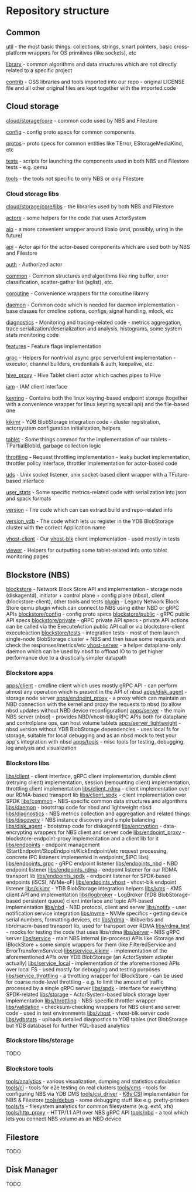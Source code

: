 # Repository structure

## Common
[util](/util) - the most basic things: collections, strings, smart pointers, basic cross-platform wrappers for OS primitives (like sockets), etc

[library](/library) - common algorithms and data structures which are not directly related to a specific project

[contrib](/contrib) - OSS libraries and tools imported into our repo - original LICENSE file and all other original files are kept together with the imported code

## Cloud storage
[cloud/storage/core](/cloud/storage/core) - common code used by NBS and Filestore

[config](/cloud/storage/core/config) - config proto specs for common components

[protos](/cloud/storage/core/protos) - proto specs for common entities like TError, EStorageMediaKind, etc

[tests](/cloud/storage/core/tests) - scripts for launching the components used in both NBS and Filestore tests - e.g. qemu

[tools](/cloud/storage/core/tools) - the tools not specific to only NBS or only Filestore

### Cloud storage libs
[cloud/storage/core/libs](/cloud/storage/core/libs) - the libraries used by both NBS and Filestore

[actors](/cloud/storage/core/libs/actors) - some helpers for the code that uses ActorSystem

[aio](/cloud/storage/core/libs/aio) - a more convenient wrapper around libaio (and, possibly, uring in the future)

[api](/cloud/storage/core/libs/api) - Actor api for the actor-based components which are used both by NBS and Filestore

[auth](/cloud/storage/core/libs/auth) - Authorized actor

[common](/cloud/storage/core/libs/common) - Common structures and algorithms like ring buffer, error classification, scatter-gather list (sglist), etc.

[coroutine](/cloud/storage/core/libs/coroutine) - Convenience wrappers for the coroutine library

[daemon](/cloud/storage/core/libs/daemon) - Common code which is needed for daemon implementation - base classes for cmdline options, configs, signal handling, mlock, etc

[diagnostics](/cloud/storage/core/libs/diagnostics) - Monitoring and tracing-related code - metrics aggregation, trace serialization/deserialization and analysis, histograms, some system stats monitoring code

[features](/cloud/storage/core/libs/features) - Feature flags implementation

[grpc](/cloud/storage/core/libs/grpc) - Helpers for nontrivial async grpc server/client implementation - executor, channel builders, credentials & auth, keepalive, etc.

[hive_proxy](/cloud/storage/core/libs/hive_proxy) - Hive Tablet client actor which caches pipes to Hive

[iam](/cloud/storage/core/libs/iam) - IAM client interface

[keyring](/cloud/storage/core/libs/keyring) - Contains both the linux keyring-based endpoint storage (together with a convenience wrapper for linux keyring syscall api) and the file-based one 

[kikimr](/cloud/storage/core/libs/kikimr) - YDB BlobStorage integration code - cluster registration, actorsystem configuration initialization, helpers

[tablet](/cloud/storage/core/libs/tablet) - Some things common for the implementation of our tablets - TPartialBlobId, garbage collection logic

[throttling](/cloud/storage/core/libs/throttling) - Request throttling implementation - leaky bucket implementation, throttler policy interface, throttler implementation for actor-based code

[uds](/cloud/storage/core/libs/uds) - Unix socket listener, unix socket-based client wrapper with a TFuture-based interface

[user_stats](/cloud/storage/core/libs/user_stats) - Some specific metrics-related code with serialization into json and spack formats

[version](/cloud/storage/core/libs/version) - The code which can can extract build and repo-related info

[version_ydb](/cloud/storage/core/libs/version_ydb) - The code which lets us register in the YDB BlobStorage cluster with the correct Application name

[vhost-client](/cloud/storage/core/libs/vhost-client) - Our [vhost-blk](https://archive.fosdem.org/2023/schedule/event/sds_vhost_user_blk/) client implementation - used mostly in tests

[viewer](/cloud/storage/core/libs/viewer) - Helpers for outputting some tablet-related info onto tablet monitoring pages

## Blockstore (NBS)
[blockstore](/cloud/blockstore) - Network Block Store API and implementation - storage node (diskagentd), initiator + control plane + config plane (nbsd), client (blockstore-client), other tools and tests
[plugin](/cloud/vm) - Legacy Network Block Store qemu plugin which can connect to NBS using either NBD or gRPC APIs
[blockstore/config](/cloud/blockstore/config) - config proto specs
[blockstore/public](/cloud/blockstore/public) - gRPC public API specs
[blockstore/private](/cloud/blockstore/private) - gRPC private API specs - private API actions can be called via the ExecuteAction public API call or via blockstore-client executeaction
[blockstore/tests](/cloud/blockstore/tests) - integration tests - most of them launch single-node BlobStorage cluster + NBS and then issue some requests and check the responses/metrics/etc
[vhost-server](/cloud/blockstore/vhost-server) - a helper dataplane-only daemon which can be used by nbsd to offload IO to to get higher performance due to a drastically simpler datapath

### Blockstore apps
[apps/client](/cloud/blockstore/apps/client) - cmdline client which uses mostly gRPC API - can perform almost any operation which is present in the API of nbsd
[apps/disk_agent](/cloud/blockstore/apps/disk_agent) - storage node server
[apps/endpoint_proxy](/cloud/blockstore/apps/endpoint_proxy) - a proxy which can maintain an NBD connection with the kernel and proxy the requests to nbsd (to allow nbsd updates without NBD device reconfiguration)
[apps/server](/cloud/blockstore/apps/server) - the main NBS server (nbsd) - provides NBD/vhost-blk/gRPC APIs both for dataplane and controlplane ops, can host volume tablets
[apps/server_lightweight](/cloud/blockstore/apps/server_lightweight) - nbsd version without YDB BlobStorage dependencies - uses local fs for storage, suitable for local debugging and as an nbsd mock to test your app's integration with nbsd
[apps/tools](/cloud/blockstore/apps/tools) - misc tools for testing, debugging, log analysis and visualization

### Blockstore libs
[libs/client](/cloud/blockstore/libs/client) - client interface, gRPC client implementation, durable client (retrying client) implementation, session (remounting client) implementation, throttling client implementation
[libs/client_rdma](/cloud/blockstore/libs/client_rdma) - client implementation over our RDMA-based transport lib
[libs/client_spdk](/cloud/blockstore/libs/client_spdk) - client implementation over SPDK
[libs/common](/cloud/blockstore/libs/common) - NBS-specific common data structures and algorithms
[libs/daemon](/cloud/blockstore/libs/daemon) - bootstrap code for nbsd and lightweight nbsd
[libs/diagnostics](/cloud/blockstore/libs/diagnostics) - NBS metrics collection and aggregation and related things
[libs/discovery](/cloud/blockstore/libs/discovery) - NBS instance discovery and simple balancing
[libs/disk_agent](/cloud/blockstore/libs/disk_agent) - bootstrap code for diskagentd
[libs/encryption](/cloud/blockstore/libs/encryption) - data-encrypting wrappers for NBS client and server code
[libs/endpoint_proxy](/cloud/blockstore/libs/endpoint_proxy) - blockstore-endpoint-proxy implementation and a client lib for it
[libs/endpoints](/cloud/blockstore/libs/endpoints) - endpoint management (StartEndpoint/StopEndpoint/KickEndpoint/etc request processing, concrete IPC listeners implemented in endpoints_$IPC libs)
[libs/endpoints_grpc](/cloud/blockstore/libs/endpoints_grpc) - gRPC endpoint listener
[libs/endpoints_nbd](/cloud/blockstore/libs/endpoints_nbd) - NBD endpoint listener
[libs/endpoints_rdma](/cloud/blockstore/libs/endpoints_rdma) - endpoint listener for our RDMA transport lib
[libs/endpoints_spdk](/cloud/blockstore/libs/endpoints_spdk) - endpoint listener for SPDK-based endpoints (iSCSI, NVMe-oF)
[libs/endpoints_vhost](/cloud/blockstore/libs/endpoints_vhost) - vhost-blk endpoint listener
[libs/kikimr](/cloud/blockstore/libs/kikimr) - YDB BlobStorage integration helpers
[libs/kms](/cloud/blockstore/libs/kms) - KMS client API and implementation
[libs/logbroker](/cloud/blockstore/libs/logbroker) - LogBroker (YDB BlobStorage-based persistent queue) client interface and topic API-based implementation
[libs/nbd](/cloud/blockstore/libs/nbd) - NBD protocol, client and server
[libs/notify](/cloud/blockstore/libs/notify) - user notification service integration
[libs/nvme](/cloud/blockstore/libs/nvme) - NVMe specifics - getting device serial numbers, formatting devices, etc
[libs/rdma](/cloud/blockstore/libs/rdma) - libibverbs and librdmacm-based transport lib, used for transport over RDMA
[libs/rdma_test](/cloud/blockstore/libs/rdma_test) - mocks for testing the code that uses libs/rdma
[libs/server](/cloud/blockstore/libs/server) - NBS gRPC server
[libs/service](/cloud/blockstore/libs/service) - main NBS internal (in-process) APIs like IStorage and IBlockStore + some simple wrappers for them (like FilteredService and ErrorTransformService)
[libs/service_kikimr](/cloud/blockstore/libs/service) - implementation of the aforementioned APIs over YDB BlobStorage (an ActorSystem adapter actually)
[libs/service_local](/cloud/blockstore/libs/service_local) - implementation of the aforementioned APIs over local FS - used mostly for debugging and testing purposes
[libs/service_throttling](/cloud/blockstore/libs/service_throttling) - a throttling wrapper for IBlockStore - can be used for coarse node-level throttling - e.g. to limit the amount of traffic processed by a single gRPC server
[libs/spdk](/cloud/blockstore/libs/spdk) - interface for everything SPDK-related
[libs/storage](/cloud/blockstore/libs/storage) - ActorSystem-based block storage layer implementation
[libs/throttling](/cloud/blockstore/libs/throttling) - NBS-specific throttler wrapper
[libs/validation](/cloud/blockstore/libs/validation) - checksum-checking wrappers for NBS client and server code - used in test environments
[libs/vhost](/cloud/blockstore/libs/vhost) - vhost-blk server code
[libs/ydbstats](/cloud/blockstore/libs/ydbstats) - uploads detailed diagnostics to YDB tables (not BlobStorage but YDB database) for further YQL-based analytics

### Blockstore libs/storage

TODO

### Blockstore tools
[tools/analytics](/cloud/blockstore/tools/analytics) - various visualization, dumping and statistics calculation
[tools/ci](/cloud/blockstore/tools/ci) - tools for e2e testing on real clusters
[tools/cms](/cloud/blockstore/tools/cms) - tools for configuring NBS via YDB CMS
[tools/csi_driver](/cloud/blockstore/tools/csi_driver) - [K8s CSI](https://kubernetes-csi.github.io/docs/) implementation for NBS & Filestore
[tools/debug](/cloud/blockstore/tools/debug) - some debugging stuff like e.g. pretty-printers
[tools/fs](/cloud/blockstore/tools/fs) - filesystem analytics for common filesystems (e.g. ext4, xfs)
[tools/http_proxy](/cloud/blockstore/tools/http_proxy) - HTTP/1.1 API over NBS gRPC API
[tools/nbd](/cloud/blockstore/tools/nbd) - a tool which lets you connect NBS volume as an NBD device

## Filestore

TODO

## Disk Manager

TODO
